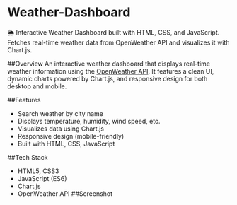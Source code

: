 # Weather-Dashboard
🌦️ Interactive Weather Dashboard built with HTML, CSS, and JavaScript. Fetches real-time weather data from OpenWeather API and visualizes it with Chart.js.

##Overview
An interactive weather dashboard that displays real-time weather information 
using the [OpenWeather API](https://openweathermap.org/api). 
It features a clean UI, dynamic charts powered by Chart.js, and 
responsive design for both desktop and mobile.

##Features
- Search weather by city name
- Displays temperature, humidity, wind speed, etc.
- Visualizes data using Chart.js
- Responsive design (mobile-friendly)
- Built with HTML, CSS, JavaScript

##Tech Stack
- HTML5, CSS3
- JavaScript (ES6)
- Chart.js
- OpenWeather API
##Screenshot
